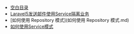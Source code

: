 * [空白目录](default.md)
* [Laravel5发送邮件使用Service隔离业务](Laravel5发送邮件使用Service隔离业务.md)
* [如何使用 Repository 模式](如何使用 Repository 模式.md)
* [如何使用Service模式](如何使用Service模式.md)
